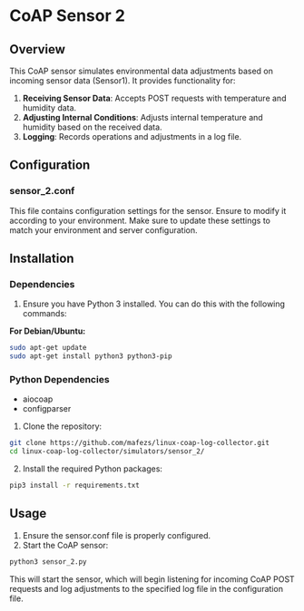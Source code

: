 # CoAP Sensor 2

## Overview

This CoAP sensor simulates environmental data adjustments based on incoming sensor data (Sensor1). It provides functionality for:
1. **Receiving Sensor Data**: Accepts POST requests with temperature and humidity data.
2. **Adjusting Internal Conditions**: Adjusts internal temperature and humidity based on the received data.
3. **Logging**: Records operations and adjustments in a log file.

## Configuration

### sensor_2.conf

This file contains configuration settings for the sensor. Ensure to modify it according to your environment.
Make sure to update these settings to match your environment and server configuration.

## Installation

### Dependencies

1. Ensure you have Python 3 installed. You can do this with the following commands:

**For Debian/Ubuntu:**

```sh
sudo apt-get update 
sudo apt-get install python3 python3-pip
```
### Python Dependencies
* aiocoap
* configparser
1. Clone the repository:
```sh
git clone https://github.com/mafezs/linux-coap-log-collector.git
cd linux-coap-log-collector/simulators/sensor_2/
```
2. Install the required Python packages:
```sh
pip3 install -r requirements.txt
```
## Usage
1. Ensure the sensor.conf file is properly configured.
2. Start the CoAP sensor:
```sh
python3 sensor_2.py
```
This will start the sensor, which will begin listening for incoming CoAP POST requests and log adjustments to the specified log file in the configuration file.
